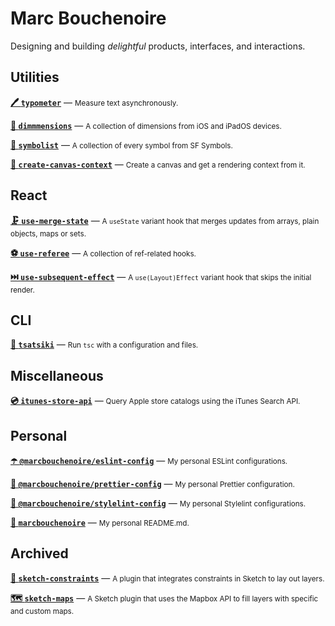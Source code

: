 # Marc Bouchenoire

Designing and building _delightful_ products, interfaces, and interactions.

## Utilities

**[🖊️ `typometer`](https://github.com/marcbouchenoire/typometer)** — <small>Measure text asynchronously.</small>

**[📏 `dimmmensions`](https://github.com/marcbouchenoire/dimmmensions)** — <small>A collection of dimensions from iOS and iPadOS devices.</small>

**[🔣 `symbolist`](https://github.com/marcbouchenoire/symbolist)** — <small>A collection of every symbol from SF Symbols.</small>

**[🎨 `create-canvas-context`](https://github.com/marcbouchenoire/create-canvas-context)** — <small>Create a canvas and get a rendering context from it.</small>

## React

**[🗜️ `use-merge-state`](https://github.com/marcbouchenoire/use-merge-state)** — <small>A `useState` variant hook that merges updates from arrays, plain objects, maps or sets.</small>

**[⚽ `use-referee`](https://github.com/marcbouchenoire/use-referee)** — <small>A collection of ref-related hooks.</small>

**[⏭️ `use-subsequent-effect`](https://github.com/marcbouchenoire/use-subsequent-effect)** — <small>A `use(Layout)Effect` variant hook that skips the initial render.</small>

## CLI

**[🥒 `tsatsiki`](https://github.com/marcbouchenoire/tsatsiki)** — <small>Run `tsc` with a configuration and files.</small>

## Miscellaneous

**[💿 `itunes-store-api`](https://github.com/marcbouchenoire/itunes-store-api)** — <small>Query Apple store catalogs using the iTunes Search API.</small>

## Personal

**[☂️ `@marcbouchenoire/eslint-config`](https://github.com/marcbouchenoire/eslint-config)** — <small>My personal ESLint configurations.</small>

**[🍭 `@marcbouchenoire/prettier-config`](https://github.com/marcbouchenoire/prettier-config)** — <small>My personal Prettier configuration.</small>

**[🎀 `@marcbouchenoire/stylelint-config`](https://github.com/marcbouchenoire/stylelint-config)** — <small>My personal Stylelint configurations.</small>

**[👋 `marcbouchenoire`](https://github.com/marcbouchenoire/marcbouchenoire)** — <small>My personal README.md.</small>

## Archived

**[📏 `sketch-constraints`](https://github.com/marcbouchenoire/sketch-constraints)** — <small>A plugin that integrates constraints in Sketch to lay out layers.</small>

**[🗺 `sketch-maps`](https://github.com/marcbouchenoire/sketch-maps)** — <small>A Sketch plugin that uses the Mapbox API to fill layers with specific and custom maps.</small>
